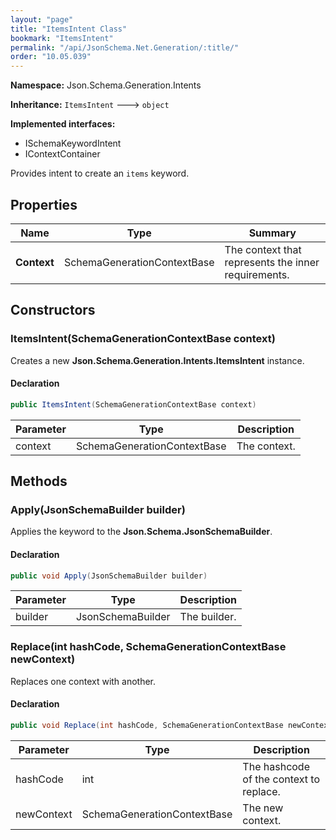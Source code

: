```yaml
---
layout: "page"
title: "ItemsIntent Class"
bookmark: "ItemsIntent"
permalink: "/api/JsonSchema.Net.Generation/:title/"
order: "10.05.039"
---
```

**Namespace:** Json.Schema.Generation.Intents

**Inheritance:**
`ItemsIntent`
 🡒 
`object`

**Implemented interfaces:**

- ISchemaKeywordIntent
- IContextContainer

Provides intent to create an `items` keyword.

## Properties

| Name | Type | Summary |
|---|---|---|
| **Context** | SchemaGenerationContextBase | The context that represents the inner requirements. |

## Constructors

### ItemsIntent(SchemaGenerationContextBase context)

Creates a new **Json.Schema.Generation.Intents.ItemsIntent** instance.

#### Declaration

```c#
public ItemsIntent(SchemaGenerationContextBase context)
```

| Parameter | Type | Description |
|---|---|---|
| context | SchemaGenerationContextBase | The context. |


## Methods

### Apply(JsonSchemaBuilder builder)

Applies the keyword to the **Json.Schema.JsonSchemaBuilder**.

#### Declaration

```c#
public void Apply(JsonSchemaBuilder builder)
```

| Parameter | Type | Description |
|---|---|---|
| builder | JsonSchemaBuilder | The builder. |


### Replace(int hashCode, SchemaGenerationContextBase newContext)

Replaces one context with another.

#### Declaration

```c#
public void Replace(int hashCode, SchemaGenerationContextBase newContext)
```

| Parameter | Type | Description |
|---|---|---|
| hashCode | int | The hashcode of the context to replace. |
| newContext | SchemaGenerationContextBase | The new context. |


